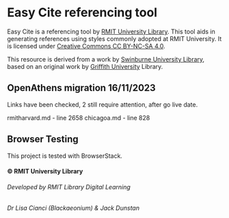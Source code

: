 # Easy Cite referencing tool

Easy Cite is a referencing tool by [RMIT University Library](https://www.rmit.edu.au/library). This tool aids in generating references using styles commonly adopted at RMIT University. It is licensed under [Creative Commons CC BY-NC-SA 4.0](https://creativecommons.org/licenses/by-nc-sa/4.0/).

This resource is derived from a work by [Swinburne University Library](https://www.swinburne.edu.au/library), based on an original work by [Griffith University](https://www.griffith.edu.au/library) Library.

## OpenAthens migration 16/11/2023

Links have been checked, 2 still require attention, after go live date.

rmitharvard.md - line 2658
chicagoa.md - line 828

## Browser Testing

This project is tested with BrowserStack.

#### © RMIT University Library

###### Developed by RMIT Library Digital Learning

###### Dr Lisa Cianci (Blackaeonium) & Jack Dunstan
